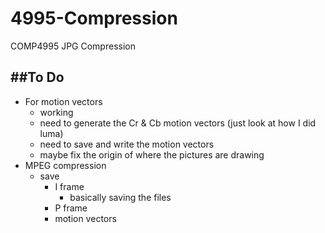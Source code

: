 # 4995-Compression
COMP4995 JPG Compression

##To Do
---
- For motion vectors
	- working
	- need to generate the Cr & Cb motion vectors (just look at how I did luma)
	- need to save and write the motion vectors
	- maybe fix the origin of where the pictures are drawing
- MPEG compression
	- save
		- I frame
			- basically saving the files
		- P frame
		- motion vectors
